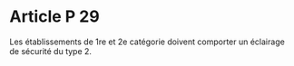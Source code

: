 # Article P 29

Les établissements de 1re et 2e catégorie doivent comporter un éclairage de sécurité du type 2.
